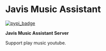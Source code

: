 Javis Music Assistant
==================================

[![pypi_badge](https://img.shields.io/pypi/v/music_assistant.svg)](https://pypi.python.org/pypi/music_assistant)

**Javis Music Assistant Server**

Support play music youtube.





